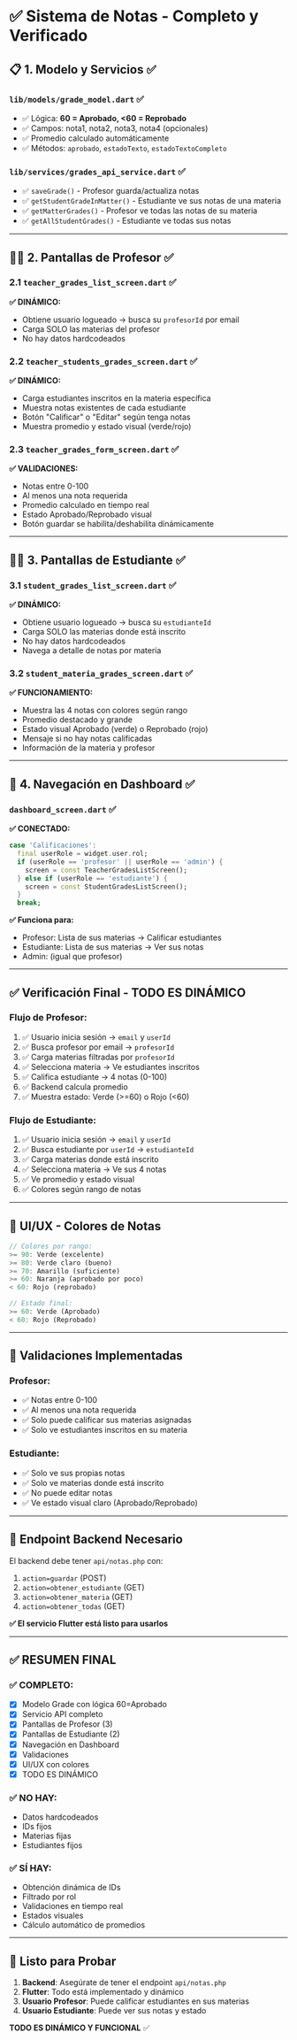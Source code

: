 # ✅ Sistema de Notas - Completo y Verificado

## 📋 **1. Modelo y Servicios** ✅

### `lib/models/grade_model.dart` ✅
- ✅ Lógica: **60 = Aprobado, <60 = Reprobado**
- ✅ Campos: nota1, nota2, nota3, nota4 (opcionales)
- ✅ Promedio calculado automáticamente
- ✅ Métodos: `aprobado`, `estadoTexto`, `estadoTextoCompleto`

### `lib/services/grades_api_service.dart` ✅
- ✅ `saveGrade()` - Profesor guarda/actualiza notas
- ✅ `getStudentGradeInMatter()` - Estudiante ve sus notas de una materia
- ✅ `getMatterGrades()` - Profesor ve todas las notas de su materia
- ✅ `getAllStudentGrades()` - Estudiante ve todas sus notas

---

## 👨‍🏫 **2. Pantallas de Profesor** ✅

### 2.1 `teacher_grades_list_screen.dart` ✅
**✅ DINÁMICO:**
- Obtiene usuario logueado → busca su `profesorId` por email
- Carga SOLO las materias del profesor
- No hay datos hardcodeados

### 2.2 `teacher_students_grades_screen.dart` ✅
**✅ DINÁMICO:**
- Carga estudiantes inscritos en la materia específica
- Muestra notas existentes de cada estudiante
- Botón "Calificar" o "Editar" según tenga notas
- Muestra promedio y estado visual (verde/rojo)

### 2.3 `teacher_grades_form_screen.dart` ✅
**✅ VALIDACIONES:**
- Notas entre 0-100
- Al menos una nota requerida
- Promedio calculado en tiempo real
- Estado Aprobado/Reprobado visual
- Botón guardar se habilita/deshabilita dinámicamente

---

## 👨‍🎓 **3. Pantallas de Estudiante** ✅

### 3.1 `student_grades_list_screen.dart` ✅
**✅ DINÁMICO:**
- Obtiene usuario logueado → busca su `estudianteId`
- Carga SOLO las materias donde está inscrito
- No hay datos hardcodeados
- Navega a detalle de notas por materia

### 3.2 `student_materia_grades_screen.dart` ✅
**✅ FUNCIONAMIENTO:**
- Muestra las 4 notas con colores según rango
- Promedio destacado y grande
- Estado visual Aprobado (verde) o Reprobado (rojo)
- Mensaje si no hay notas calificadas
- Información de la materia y profesor

---

## 🔗 **4. Navegación en Dashboard** ✅

### `dashboard_screen.dart` ✅
**✅ CONECTADO:**
```dart
case 'Calificaciones':
  final userRole = widget.user.rol;
  if (userRole == 'profesor' || userRole == 'admin') {
    screen = const TeacherGradesListScreen();
  } else if (userRole == 'estudiante') {
    screen = const StudentGradesListScreen();
  }
  break;
```

**✅ Funciona para:**
- Profesor: Lista de sus materias → Calificar estudiantes
- Estudiante: Lista de sus materias → Ver sus notas
- Admin: (igual que profesor)

---

## ✅ **Verificación Final - TODO ES DINÁMICO**

### Flujo de Profesor:
1. ✅ Usuario inicia sesión → `email` y `userId`
2. ✅ Busca profesor por email → `profesorId`
3. ✅ Carga materias filtradas por `profesorId`
4. ✅ Selecciona materia → Ve estudiantes inscritos
5. ✅ Califica estudiante → 4 notas (0-100)
6. ✅ Backend calcula promedio
7. ✅ Muestra estado: Verde (>=60) o Rojo (<60)

### Flujo de Estudiante:
1. ✅ Usuario inicia sesión → `email` y `userId`
2. ✅ Busca estudiante por `userId` → `estudianteId`
3. ✅ Carga materias donde está inscrito
4. ✅ Selecciona materia → Ve sus 4 notas
5. ✅ Ve promedio y estado visual
6. ✅ Colores según rango de notas

---

## 🎨 **UI/UX - Colores de Notas**

```dart
// Colores por rango:
>= 90: Verde (excelente)
>= 80: Verde claro (bueno)
>= 70: Amarillo (suficiente)
>= 60: Naranja (aprobado por poco)
< 60: Rojo (reprobado)

// Estado final:
>= 60: Verde (Aprobado)
< 60: Rojo (Reprobado)
```

---

## 📝 **Validaciones Implementadas**

### Profesor:
- ✅ Notas entre 0-100
- ✅ Al menos una nota requerida
- ✅ Solo puede calificar sus materias asignadas
- ✅ Solo ve estudiantes inscritos en su materia

### Estudiante:
- ✅ Solo ve sus propias notas
- ✅ Solo ve materias donde está inscrito
- ✅ No puede editar notas
- ✅ Ve estado visual claro (Aprobado/Reprobado)

---

## 🎯 **Endpoint Backend Necesario**

El backend debe tener `api/notas.php` con:

1. `action=guardar` (POST)
2. `action=obtener_estudiante` (GET)
3. `action=obtener_materia` (GET)
4. `action=obtener_todas` (GET)

**✅ El servicio Flutter está listo para usarlos**

---

## ✅ **RESUMEN FINAL**

### ✅ **COMPLETO:**
- [x] Modelo Grade con lógica 60=Aprobado
- [x] Servicio API completo
- [x] Pantallas de Profesor (3)
- [x] Pantallas de Estudiante (2)
- [x] Navegación en Dashboard
- [x] Validaciones
- [x] UI/UX con colores
- [x] TODO ES DINÁMICO

### ✅ **NO HAY:**
- Datos hardcodeados
- IDs fijos
- Materias fijas
- Estudiantes fijos

### ✅ **SÍ HAY:**
- Obtención dinámica de IDs
- Filtrado por rol
- Validaciones en tiempo real
- Estados visuales
- Cálculo automático de promedios

---

## 🚀 **Listo para Probar**

1. **Backend**: Asegúrate de tener el endpoint `api/notas.php`
2. **Flutter**: Todo está implementado y dinámico
3. **Usuario Profesor**: Puede calificar estudiantes en sus materias
4. **Usuario Estudiante**: Puede ver sus notas y estado

**TODO ES DINÁMICO Y FUNCIONAL** ✅

